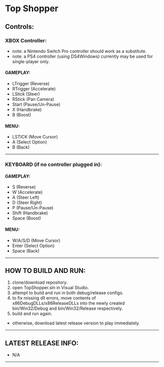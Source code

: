 # Top Shopper

## Controls:

### XBOX Controller:
- note: a Nintendo Switch Pro controller should work as a substitute.
- note: a PS4 controller (using DS4Windows) currently may be used for single-player only.

#### GAMEPLAY:
- LTrigger (Reverse)
- RTrigger (Accelerate)
- LStick (Steer)
- RStick (Pan Camera)
- Start (Pause/Un-Pause)
- X (Handbrake)
- B (Boost)

#### MENU:
- LSTICK (Move Cursor)
- A (Select Option)
- B (Back)

---

### KEYBOARD (if no controller plugged in):

#### GAMEPLAY:
- S (Reverse)
- W (Accelerate)
- A (Steer Left)
- D (Steer Right)
- P (Pause/Un-Pause)
- Shift (Handbrake)
- Space (Boost)

#### MENU:
- W/A/S/D (Move Cursor)
- Enter (Select Option)
- Space (Back)

---

## HOW TO BUILD AND RUN:

1. clone/download repository.
2. open TopShopper.sln in Visual Studio.
3. attempt to build and run in both debug/release configs.
4. to fix missing dll errors, move contents of x86DebugDLLs/x86ReleaseDLLs into the newly created bin/Win32/Debug and bin/Win32/Release respectively.
5. build and run again.

- otherwise, download latest release version to play immediately.

---

## LATEST RELEASE INFO:
- N/A

---
